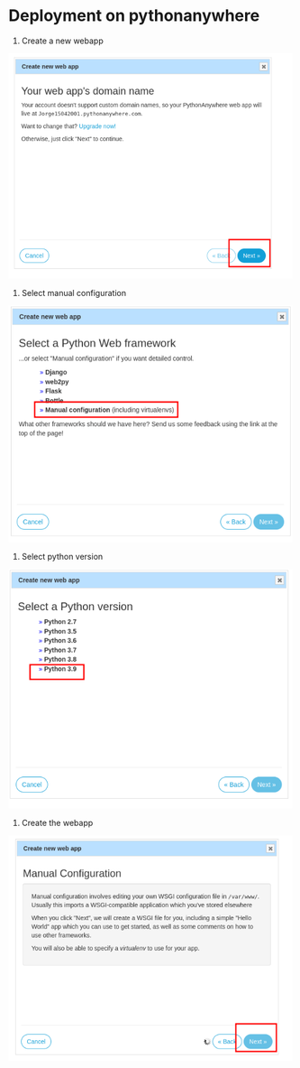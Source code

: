 # Deployment on pythonanywhere

1. Create a new webapp

![Create a new webapp](./images/first.png)


1. Select manual configuration

![Select manual configuration](./images/second.png)

1. Select python version

![Select python3.9](./images/third.png)

1. Create the webapp

![Click next](./images/fourth.png)
